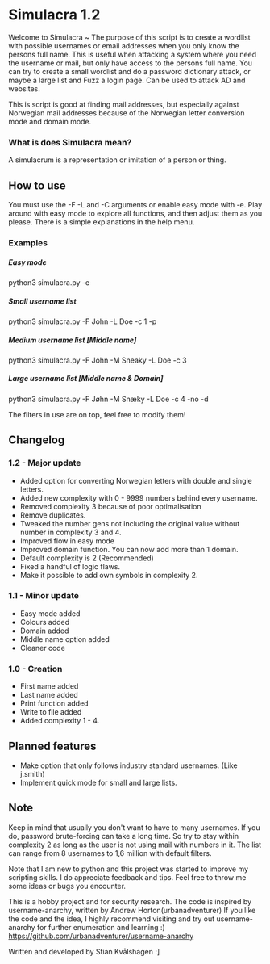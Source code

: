 # Simulacra 1.2
Welcome to Simulacra ~
The purpose of this script is to create a wordlist with possible usernames or email addresses when you only know the persons full name.
This is useful when attacking a system where you need the username or mail, but only have access to the persons full name.
You can try to create a small wordlist and do a password dictionary attack, or maybe a large list and Fuzz a login page.
Can be used to attack AD and websites.

This is script is good at finding mail addresses, but especially against Norwegian mail addresses because of the Norwegian letter conversion mode and domain mode.

### What is does Simulacra mean?
A simulacrum is a representation or imitation of a person or thing.
## How to use
You must use the -F -L and -C arguments or enable easy mode with -e.
Play around with easy mode to explore all functions, and then adjust them as you please.
There is a simple explanations in the help menu.

### Examples
##### Easy mode
python3 simulacra.py -e
##### Small username list
python3 simulacra.py -F John -L Doe -c 1 -p
##### Medium username list [Middle name]
python3 simulacra.py -F John -M Sneaky -L Doe -c 3
##### Large username list [Middle name & Domain]
python3 simulacra.py -F Jøhn -M Snæky -L Doe -c 4 -no -d


The filters in use are on top, feel free to modify them!
## Changelog
### 1.2 - Major update
* Added option for converting Norwegian letters with double and single letters.
* Added new complexity with 0 - 9999 numbers behind every username.
* Removed complexity 3 because of poor optimalisation
* Remove duplicates.
* Tweaked the number gens not including the original value without number in complexity 3 and 4.
* Improved flow in easy mode
* Improved domain function. You can now add more than 1 domain.
* Default complexity is 2 (Recommended)
* Fixed a handful of logic flaws.
* Make it possible to add own symbols in complexity 2.
### 1.1 - Minor update
* Easy mode added
* Colours added
* Domain added
* Middle name option added
* Cleaner code
### 1.0 - Creation
* First name added
* Last name added
* Print function added
* Write to file added
* Added complexity 1 - 4.
## Planned features
* Make option that only follows industry standard usernames. (Like j.smith)
* Implement quick mode for small and large lists.

## Note
Keep in mind that usually you don't want to have to many usernames.
If you do, password brute-forcing can take a long time. So try to stay within complexity 2 as long as the user is not using mail with numbers in it.
The list can range from 8 usernames to 1,6 million with default filters.

Note that I am new to python and this project was started to improve my scripting skills.
I do appreciate feedback and tips. Feel free to throw me some ideas or bugs you encounter.

This is a hobby project and for security research.
The code is inspired by username-anarchy, written by Andrew Horton(urbanadventurer)
If you like the code and the idea, I highly recommend visiting and try out username-anarchy for further enumeration and learning :)
https://github.com/urbanadventurer/username-anarchy

Written and developed by Stian Kvålshagen :]
